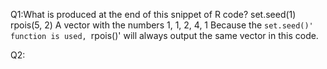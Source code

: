 Q1:What is produced at the end of this snippet of R code?
set.seed(1)
rpois(5, 2)
A vector with the numbers 1, 1, 2, 4, 1	
Because the `set.seed()' function is used, `rpois()' will always output the same vector in this code.

Q2:
```
